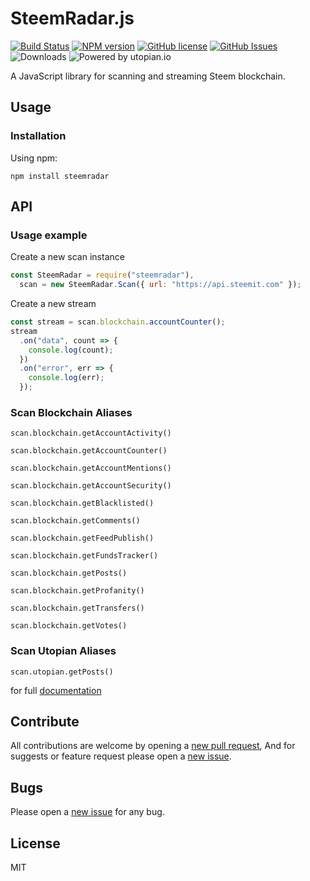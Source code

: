 # SteemRadar.js

[![Build Status](https://travis-ci.org/gigatoride/steemradar.js.svg?branch=master)](https://travis-ci.org/gigatoride/steemradar.js)
[![NPM version](https://img.shields.io/npm/v/steemradar.svg)](https://www.npmjs.com/package/steemradar) [![GitHub license](https://img.shields.io/github/license/gigatoride/steemradar.js.svg)](https://github.com/gigatoride/steemradar.js/blob/master/LICENSE)
[![GitHub Issues](https://img.shields.io/github/issues/gigatoride/steemradar.js.svg)](https://github.com/gigatoride/steemradar.js/issues)
![Downloads](https://img.shields.io/npm/dt/steemradar.svg)
![Powered by utopian.io](https://img.shields.io/badge/powered%20by-utopian.io-ff69b4.svg)

A JavaScript library for scanning and streaming Steem blockchain.

## Usage

### Installation

Using npm:

```
npm install steemradar
```

## API

### Usage example

Create a new scan instance

```js
const SteemRadar = require("steemradar"),
  scan = new SteemRadar.Scan({ url: "https://api.steemit.com" });
```

Create a new stream

```js
const stream = scan.blockchain.accountCounter();
stream
  .on("data", count => {
    console.log(count);
  })
  .on("error", err => {
    console.log(err);
  });
```

### Scan Blockchain Aliases

`scan.blockchain.getAccountActivity()`

`scan.blockchain.getAccountCounter()`

`scan.blockchain.getAccountMentions()`

`scan.blockchain.getAccountSecurity()`

`scan.blockchain.getBlacklisted()`

`scan.blockchain.getComments()`

`scan.blockchain.getFeedPublish()`

`scan.blockchain.getFundsTracker()`

`scan.blockchain.getPosts()`

`scan.blockchain.getProfanity()`

`scan.blockchain.getTransfers()`

`scan.blockchain.getVotes()`

### Scan Utopian Aliases

`scan.utopian.getPosts()`

for full [documentation](https://github.com/gigatoride/steemradar.js/tree/master/doc)

## Contribute

All contributions are welcome by opening a [new pull request](https://github.com/gigatoride/steemradar.js/pulls), And for suggests or feature request please open a [new issue](https://github.com/gigatoride/steemradar.js/issues/new).

## Bugs

Please open a [new issue](https://github.com/gigatoride/steemradar.js.js/issues/new) for any bug.

## License

MIT
